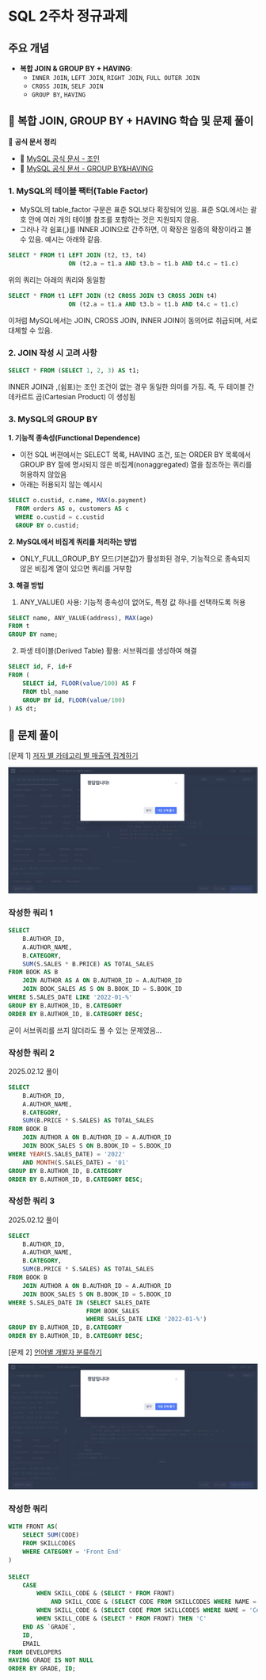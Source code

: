 # SQL 2주차 정규과제

## 주요 개념

- **복합 JOIN & GROUP BY + HAVING**:
    - `INNER JOIN`, `LEFT JOIN`, `RIGHT JOIN`, `FULL OUTER JOIN`
    - `CROSS JOIN`, `SELF JOIN`
    - `GROUP BY`, `HAVING`

## 📖 복합 JOIN, GROUP BY + HAVING 학습 및 문제 풀이

📖 **공식 문서 정리**

- 🔗 [MySQL 공식 문서 - 조인](https://dev.mysql.com/doc/refman/8.0/en/join.html)
- 🔗 [MySQL 공식 문서 - GROUP BY&HAVING](https://dev.mysql.com/doc/refman/8.0/en/group-by-handling.html)

### 1. MySQL의 테이블 팩터(Table Factor)
- MySQL의 table_factor 구문은 표준 SQL보다 확장되어 있음. 표준 SQL에서는 괄호 안에 여러 개의 테이블 참조를 포함하는 것은 지원되지 않음.
- 그러나 각 쉼표(,)를 INNER JOIN으로 간주하면, 이 확장은 일종의 확장이라고 볼 수 있음. 예시는 아래와 같음.

```SQL
SELECT * FROM t1 LEFT JOIN (t2, t3, t4)
                 ON (t2.a = t1.a AND t3.b = t1.b AND t4.c = t1.c)
```

위의 쿼리는 아래의 쿼리와 동일함

```SQL
SELECT * FROM t1 LEFT JOIN (t2 CROSS JOIN t3 CROSS JOIN t4)
                 ON (t2.a = t1.a AND t3.b = t1.b AND t4.c = t1.c)
```

이처럼 MySQL에서는 JOIN, CROSS JOIN, INNER JOIN이 동의어로 취급되며, 서로 대체할 수 있음.

### 2. JOIN 작성 시 고려 사항
```SQL
SELECT * FROM (SELECT 1, 2, 3) AS t1;
```
INNER JOIN과 ,(쉼표)는 조인 조건이 없는 경우 동일한 의미를 가짐. 즉, 두 테이블 간 데카르트 곱(Cartesian Product) 이 생성됨

### 3. MySQL의 GROUP BY
**1. 기능적 종속성(Functional Dependence)**
- 이전 SQL 버젼에서는 SELECT 목록, HAVING 조건, 또는 ORDER BY 목록에서 GROUP BY 절에 명시되지 않은 비집계(nonaggregated) 열을 참조하는 쿼리를 허용하지 않았음
- 아래는 허용되지 않는 예시시
```SQL
SELECT o.custid, c.name, MAX(o.payment)
  FROM orders AS o, customers AS c
  WHERE o.custid = c.custid
  GROUP BY o.custid;
```

**2. MySQL에서 비집계 쿼리를 처리하는 방법**
- ONLY_FULL_GROUP_BY 모드(기본값)가 활성화된 경우, 기능적으로 종속되지 않은 비집계 열이 있으면 쿼리를 거부함

**3. 해결 방법**
  1) ANY_VALUE() 사용: 기능적 종속성이 없어도, 특정 값 하나를 선택하도록 허용
```SQL
SELECT name, ANY_VALUE(address), MAX(age)
FROM t
GROUP BY name;
```
  2) 파생 테이블(Derived Table) 활용: 서브쿼리를 생성하여 해결
```SQL
SELECT id, F, id+F
FROM (
    SELECT id, FLOOR(value/100) AS F
    FROM tbl_name
    GROUP BY id, FLOOR(value/100)
) AS dt;
```

## 📝 문제 풀이

[문제 1]
[저자 별 카테고리 별 매출액 집계하기](https://school.programmers.co.kr/learn/courses/30/lessons/144856)

![](https://github.com/bird-one-00/25-1_SQL_Assignment/blob/main/img/%EC%8A%A4%ED%81%AC%EB%A6%B0%EC%83%B7%202025-03-23%20200359.png)

### 작성한 쿼리 1
```SQL
SELECT
    B.AUTHOR_ID,
    A.AUTHOR_NAME,
    B.CATEGORY,
    SUM(S.SALES * B.PRICE) AS TOTAL_SALES
FROM BOOK AS B
    JOIN AUTHOR AS A ON B.AUTHOR_ID = A.AUTHOR_ID
    JOIN BOOK_SALES AS S ON B.BOOK_ID = S.BOOK_ID
WHERE S.SALES_DATE LIKE '2022-01-%'
GROUP BY B.AUTHOR_ID, B.CATEGORY
ORDER BY B.AUTHOR_ID, B.CATEGORY DESC;
```

굳이 서브쿼리를 쓰지 않더라도 풀 수 있는 문제였음...

### 작성한 쿼리 2
2025.02.12 풀이
```SQL
SELECT
    B.AUTHOR_ID,
    A.AUTHOR_NAME,
    B.CATEGORY,
    SUM(B.PRICE * S.SALES) AS TOTAL_SALES
FROM BOOK B
    JOIN AUTHOR A ON B.AUTHOR_ID = A.AUTHOR_ID
    JOIN BOOK_SALES S ON B.BOOK_ID = S.BOOK_ID
WHERE YEAR(S.SALES_DATE) = '2022'
    AND MONTH(S.SALES_DATE) = '01'
GROUP BY B.AUTHOR_ID, B.CATEGORY
ORDER BY B.AUTHOR_ID, B.CATEGORY DESC;
```

### 작성한 쿼리 3
2025.02.12 풀이
```SQL
SELECT
    B.AUTHOR_ID,
    A.AUTHOR_NAME,
    B.CATEGORY,
    SUM(B.PRICE * S.SALES) AS TOTAL_SALES
FROM BOOK B
    JOIN AUTHOR A ON B.AUTHOR_ID = A.AUTHOR_ID
    JOIN BOOK_SALES S ON B.BOOK_ID = S.BOOK_ID
WHERE S.SALES_DATE IN (SELECT SALES_DATE
                      FROM BOOK_SALES
                      WHERE SALES_DATE LIKE '2022-01-%')
GROUP BY B.AUTHOR_ID, B.CATEGORY
ORDER BY B.AUTHOR_ID, B.CATEGORY DESC;
```

[문제 2]
[언어별 개발자 분류하기](https://school.programmers.co.kr/learn/courses/30/lessons/276036)

![](https://github.com/bird-one-00/25-1_SQL_Assignment/blob/main/img/%EC%8A%A4%ED%81%AC%EB%A6%B0%EC%83%B7%202025-03-23%20201716.png)

### 작성한 쿼리
```SQL
WITH FRONT AS(
    SELECT SUM(CODE)
    FROM SKILLCODES
    WHERE CATEGORY = 'Front End'
)

SELECT
    CASE
        WHEN SKILL_CODE & (SELECT * FROM FRONT)
            AND SKILL_CODE & (SELECT CODE FROM SKILLCODES WHERE NAME = 'python') THEN 'A'
        WHEN SKILL_CODE & (SELECT CODE FROM SKILLCODES WHERE NAME = 'C#') THEN 'B'
        WHEN SKILL_CODE & (SELECT * FROM FRONT) THEN 'C'
    END AS `GRADE`,
    ID,
    EMAIL
FROM DEVELOPERS
HAVING GRADE IS NOT NULL
ORDER BY GRADE, ID;
```
